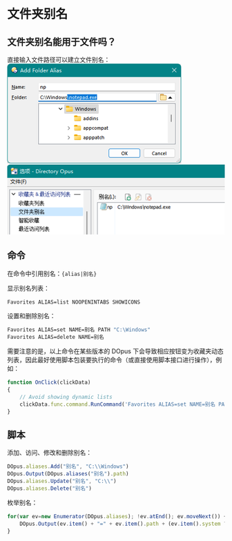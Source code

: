 # 文件夹别名
## 文件夹别名能用于文件吗？
直接输入文件路径可以建立文件别名：  
![](images/文件夹别名-文件.png)  
![](images/文件夹别名-文件2.png)

## 命令
在命令中引用别名：`{alias|别名}`

显示别名列表：
```cmd
Favorites ALIAS=list NOOPENINTABS SHOWICONS
```

设置和删除别名：
```cmd
Favorites ALIAS=set NAME=别名 PATH "C:\Windows"
Favorites ALIAS=delete NAME=别名
```
需要注意的是，以上命令在某些版本的 DOpus 下会导致相应按钮变为收藏夹动态列表，因此最好使用脚本包装要执行的命令（或直接使用脚本接口进行操作），例如：
```js
function OnClick(clickData)
{
	// Avoid showing dynamic lists
	clickData.func.command.RunCommand('Favorites ALIAS=set NAME=别名 PATH "C:\\Windows"');
}
```

## 脚本
添加、访问、修改和删除别名：
```js
DOpus.aliases.Add("别名", "C:\\Windows")
DOpus.Output(DOpus.aliases("别名").path)
DOpus.aliases.Update("别名", "C:\\")
DOpus.aliases.Delete("别名")
```

枚举别名：
```js
for(var ev=new Enumerator(DOpus.aliases); !ev.atEnd(); ev.moveNext()) {
	DOpus.Output(ev.item() + "=" + ev.item().path + (ev.item().system ? " (built-in)" : ""));
}
```
